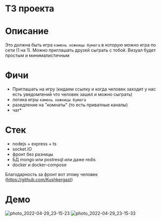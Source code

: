 # ТЗ проекта 

# Описание 
Это должна быть игра `камень ножницы бумага` 
в которую можно игра по сети (1 на 1). 
Можно приглашать друзей сыграть с тобой.
Визуал будет простым и минималистичным

# Фичи
- Приглашать на игру (кидаем ссылку и когда человек заходит у нас есть уведомлений что человек зашел и можно сыграть)
- логика игры `камень ножницы бумага`
- разедление на "комнаты" (то есть приватные каналы)
- чат*

# Стек
- nodejs + express + ts
- socket.IO
- фронт без разницы
- БД mongo или postresql или даже redis 
- docker и docker-compose 

Благодарность за фронт вот этому человек (https://github.com/Kushkergast)

# Демо
![photo_2022-04-29_23-15-23](https://user-images.githubusercontent.com/58991461/166063258-358f39db-9304-4f24-9f7d-85a543ff265c.jpg)
![photo_2022-04-29_23-15-33](https://user-images.githubusercontent.com/58991461/166063262-087c0e49-7e46-4f91-b1d4-c4df273a352d.jpg)
